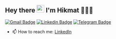 ## Hey there <img src="https://media.giphy.com/media/hvRJCLFzcasrR4ia7z/giphy.gif" width="25px"> I'm Hikmat 👨🏻‍💻

[![Gmail Badge](https://img.shields.io/badge/-hikmat.pout@gmail.com-c14438?style=flat&logo=Gmail&logoColor=white)](mailto:hikmat.pout@gmail.com "Connect via Email")
[![Linkedin Badge](https://img.shields.io/badge/-Hikmat%20Abdukhaligov-0072b1?style=flat&logo=Linkedin&logoColor=white)](https://www.linkedin.com/in/abdukhaligov?locale=en_US "Connect on LinkedIn")
[![Telegram Badge](https://img.shields.io/badge/-@Abdukhaligov-0088CC?style=flat&logo=Telegram&logoColor=white)](https://t.me/Abdukhaligov "Contact on Telegram")

- 📫 How to reach me: [LinkedIn](https://www.linkedin.com/in/abdukhaligov)
